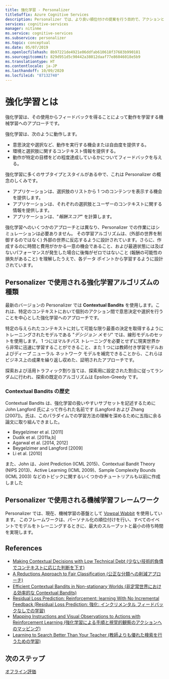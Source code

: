 ```yaml
---
title: 強化学習 - Personalizer
titleSuffix: Azure Cognitive Services
description: Personalizer では、より良い順位付けの提案を行う目的で、アクションと現在のコンテキストに関する情報が利用されます。 これらのアクションとコンテキストに関する情報は、特徴と呼ばれる属性またはプロパティです。
services: cognitive-services
manager: nitinme
ms.service: cognitive-services
ms.subservice: personalizer
ms.topic: conceptual
ms.date: 05/07/2019
ms.openlocfilehash: 8b97221de4921e06ddfab610618f37683b990181
ms.sourcegitcommit: 829d951d5c90442a38012daaf77e86046018e5b9
ms.translationtype: HT
ms.contentlocale: ja-JP
ms.lasthandoff: 10/09/2020
ms.locfileid: "87132740"
---
```

# <a name="what-is-reinforcement-learning"></a>強化学習とは

強化学習は、その使用からフィードバックを得ることによって動作を学習する機械学習へのアプローチです。
 
強化学習は、次のように動作します。

* 意思決定や選択など、動作を実行する機会または自由度を提供する。
* 環境と選択肢に関するコンテキスト情報を提供する。
* 動作が特定の目標をどの程度達成しているかについてフィードバックを与える。

強化学習に多くのサブタイプとスタイルがある中で、これは Personalizer の概念のしくみです。

* アプリケーションは、選択肢のリストから 1 つのコンテンツを表示する機会を提供します。
* アプリケーションは、それぞれの選択肢とユーザーのコンテキストに関する情報を提供します。
* アプリケーションは、"_報酬スコア_" を計算します。

強化学習へのいくつかのアプローチとは異なり、Personalizer での作業にはシミュレーションは必要ありません。 その学習アルゴリズムは、(外部の世界を制御するのではなく) 外部の世界に反応するように設計されています。さらに、作成するのに時間と費用がかかる一意の機会であること、および最適状態には及ばないパフォーマンスが発生した場合に後悔がゼロではないこと (報酬の可能性の損失があること) を理解したうえで、各データ ポイントから学習するように設計されています。

## <a name="what-type-of-reinforcement-learning-algorithms-does-personalizer-use"></a>Personalizer で使用される強化学習アルゴリズムの種類

最新のバージョンの Personalizer では **Contextual Bandits** を使用します。これは、特定のコンテキストにおいて個別のアクション間で意思決定や選択を行うことを中心とした強化学習へのアプローチです。

特定の与えられたコンテキストに対して可能な限り最善の決定を取得するようにトレーニングされたモデルである "_デシジョン メモリ_" では、線形モデルのセットを使用します。 1 つにはマルチパス トレーニングを必要とせずに現実世界から非常に迅速に学習することができること、また 1 つには教師付き学習モデルおよびディープ ニューラル ネットワーク モデルを補完できることから、これらはビジネス上の成果を繰り返し収めた、証明されたアプローチです。

探索および活用トラフィック割り当ては、探索用に設定された割合に従ってランダムに行われ、探索の既定のアルゴリズムは Epsilon-Greedy です。

### <a name="history-of-contextual-bandits"></a>Contextual Bandits の歴史

Contextual Bandits は、強化学習の扱いやすいサブセットを記述するために John Langford 氏によって作られた名前です (Langford および Zhang [2007])。氏は、このパラダイムでの学習方法の理解を深めるために五指に余る論文に取り組んできました。

* Beygelzimer et al. [2011]
* Dudík et al. [2011a,b]
* Agarwal et al. [2014, 2012]
* Beygelzimer and Langford [2009]
* Li et al. [2010]

また、John は、Joint Prediction (ICML 2015)、Contextual Bandit Theory (NIPS 2013)、Active Learning (ICML 2009)、Sample Complexity Bounds (ICML 2003) などのトピックに関するいくつかのチュートリアルも以前に作成しました

## <a name="what-machine-learning-frameworks-does-personalizer-use"></a>Personalizer で使用される機械学習フレームワーク

Personalizer では、現在、機械学習の基盤として [Vowpal Wabbit](https://github.com/VowpalWabbit/vowpal_wabbit/wiki) を使用しています。 このフレームワークは、パーソナル化の順位付けを行い、すべてのイベントでモデルをトレーニングするときに、最大のスループットと最小の待ち時間を実現します。

## <a name="references"></a>References

* [Making Contextual Decisions with Low Technical Debt (少ない技術的負債でコンテキストに応じた判断を下す)](https://arxiv.org/abs/1606.03966)
* [A Reductions Approach to Fair Classification (公正な分類への削減アプローチ)](https://arxiv.org/abs/1803.02453)
* [Efficient Contextual Bandits in Non-stationary Worlds (非定常世界における効率的な Contextual Bandits)](https://arxiv.org/abs/1708.01799)
* [Residual Loss Prediction: Reinforcement: learning With No Incremental Feedback (Residual Loss Prediction: 強化: インクリメンタル フィードバックなしでの学習)](https://openreview.net/pdf?id=HJNMYceCW)
* [Mapping Instructions and Visual Observations to Actions with Reinforcement Learning (強化学習による手順と視覚的観察のアクションへのマッピング)](https://arxiv.org/abs/1704.08795)
* [Learning to Search Better Than Your Teacher (教師よりも優れた検索を行うための学習)](https://arxiv.org/abs/1502.02206)

## <a name="next-steps"></a>次のステップ

[オフライン評価](concepts-offline-evaluation.md) 